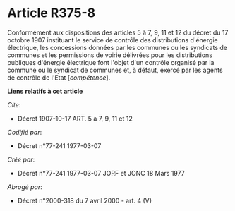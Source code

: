 # Article R375-8

Conformément aux dispositions des articles 5 à 7, 9, 11 et 12 du décret du 17 octobre 1907 instituant le service de contrôle
des distributions d'énergie électrique, les concessions données par les communes ou les syndicats de communes et les
permissions de voirie délivrées pour les distributions publiques d'énergie électrique font l'objet d'un contrôle organisé par
la commune ou le syndicat de communes et, à défaut, exercé par les agents de contrôle de l'Etat [*compétence*].

**Liens relatifs à cet article**

_Cite_:

  - Décret  1907-10-17 ART. 5 à 7, 9, 11 et 12

_Codifié par_:

  - Décret n°77-241 1977-03-07

_Créé par_:

  - Décret n°77-241 1977-03-07 JORF et JONC 18 Mars 1977

_Abrogé par_:

  - Décret n°2000-318 du 7 avril 2000 - art. 4 (V)
